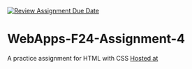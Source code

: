 [![Review Assignment Due Date](https://classroom.github.com/assets/deadline-readme-button-22041afd0340ce965d47ae6ef1cefeee28c7c493a6346c4f15d667ab976d596c.svg)](https://classroom.github.com/a/YNXypkor)
# WebApps-F24-Assignment-4
A practice assignment for HTML with CSS
[Hosted at]( https://44-563-webapps-f24.github.io/44563-webapps-f24-assignment4-chandanaaluri/greekPlay.html)